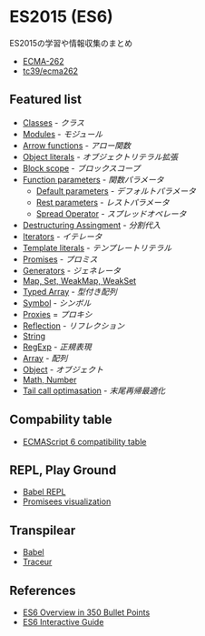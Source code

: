 # ES2015 (ES6)
ES2015の学習や情報収集のまとめ
- [ECMA-262](http://www.ecma-international.org/ecma-262/6.0/)
- [tc39/ecma262](https://github.com/tc39/ecma262)

## Featured list
- [Classes](Class.md) - _クラス_
- [Modules](Modules.md) - _モジュール_
- [Arrow functions](ArrowFunctions.md) - _アロー関数_
- [Object literals](objectLiteral.md) - _オブジェクトリテラル拡張_
- [Block scope](BlockScope.md) - _ブロックスコープ_
- [Function parameters](FunctionParameters.md) - _関数パラメータ_
  - [Default parameters](FunctionParameters.md#defaultParameter) - _デフォルトパラメータ_
  - [Rest parameters](FunctionParameters.md#restParameter) - _レストパラメータ_
  - [Spread Operator](FunctionParameters.md#spredOperator) - _スプレッドオペレータ_
- [Destructuring Assingment](DestructuringAssignment.md) - _分割代入_
- [Iterators](Iterator.md) - _イテレータ_
- [Template literals](TempleteLiteral.md) - _テンプレートリテラル_
- [Promises](Promise.md) - _プロミス_
- [Generators](Generator.md) - _ジェネレータ_
- [Map, Set, WeakMap, WeakSet](MapSet.md)
- [Typed Array](TypedArray.md) - _型付き配列_
- [Symbol](Symbol.md) - _シンボル_
- [Proxies](Proxy.md) = _プロキシ_
- [Reflection](Reflection.md) - _リフレクション_
- [String](String.md)
- [RegExp](RegExp.md) - _正規表現_
- [Array](Array.md) - _配列_
- [Object](Object.md) - _オブジェクト_
- [Math, Number](Math.md)
- [Tail call optimasation](TailCallOptimisation.md) - _末尾再帰最適化_

## Compability table
- [ECMAScript 6 compatibility table](https://kangax.github.io/compat-table/es6/)

## REPL, Play Ground
- [Babel REPL](https://babeljs.io/repl/)
- [Promisees visualization](http://bevacqua.github.io/promisees/)

## Transpilear
- [Babel](https://babeljs.io/)
- [Traceur](https://github.com/google/traceur-compiler)

## References
- [ES6 Overview in 350 Bullet Points](https://ponyfoo.com/articles/es6)
- [ES6 Interactive Guide](http://projects.formidablelabs.com/es6-interactive-guide/#/)
